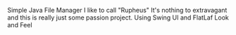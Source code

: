 Simple Java File Manager I like to call "Rupheus" It's nothing to extravagant and this is really just some passion project. Using Swing UI and FlatLaf Look and Feel
